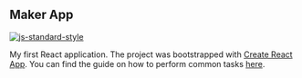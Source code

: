 ## Maker App

[![js-standard-style](https://img.shields.io/badge/code%20style-standard-brightgreen.svg)](https://github.com/standard/standard)

My first React application. The project was bootstrapped with [Create React App](https://github.com/facebookincubator/create-react-app). You can find the guide on how to perform common tasks [here](https://github.com/facebookincubator/create-react-app/blob/master/packages/react-scripts/template/README.md).
